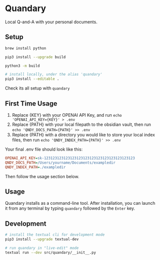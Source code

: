# Quandary

Local Q-and-A with your personal documents.

## Setup

```bash
brew install python

pip3 install --upgrade build

python3 -m build

# install locally, under the alias 'quandary'
pip3 install --editable . 
```

Check its all setup with `quandary`

## First Time Usage

1. Replace {KEY} with your OPENAI API Key, and run `echo 'OPENAI_API_KEY={KEY}' > .env`
1. Replace {PATH} with your local filepath to the obsidian vault, then run `echo 'QNDY_DOCS_PATH={PATH}' >> .env`
1. Replace {PATH} with a directory you would like to store your local index files, then run `echo 'QNDY_INDEX_PATH={PATH}' >> .env`

Your final .env file should look like this:

```ini
OPENAI_API_KEY=sk-123123123123123123123123123123123123123123
QNDY_DOCS_PATH=/Users/yourname/Documents/exampledir
QNDY_INDEX_PATH=./exampledir
```

Then follow the usage section below.

## Usage

Quandary installs as a command-line tool. After installation, you can launch it from any terminal by typing `quandary` followed by the `Enter` key.

## Development

```bash
# install the textual cli for development mode
pip3 install --upgrade textual-dev

# run quandary in "live-edit" mode
textual run --dev src/quandary/__init__.py
```